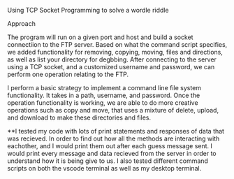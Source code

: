 Using TCP Socket Programming to solve a wordle riddle

Approach

The program will run on a given port and host and build a socket connectiion to the FTP server. Based on what the command script specifies, we added functionality for removing, copying, moving, files and directions, as well as list your directory for degbbing. After connecting to the server using a TCP socket, and a customized username and password, we can perform one operation relating to the FTP.

<!-- reads command script and parse urls in this format: 
ftp://[USER[:PASSWORD]@]HOST[:PORT]/PATH -->
I perform a basic strategy to implement a command line file system functionality. It takes in a path, username, and password. Once the operation functionality is working, we are able to do more creative operations such as copy and move, that uses a mixture of delete, upload, and download to make these directories and files.


**I tested my code with lots of print statements and responses of data that was recieved. In order to find out how all the methods are interacting with eachother, and I would print them out after each guess message sent. I would print every message and data recieved from the server in order to understand how it is being give to us. I also tested different command scripts on both the vscode terminal as well as my desktop terminal.
